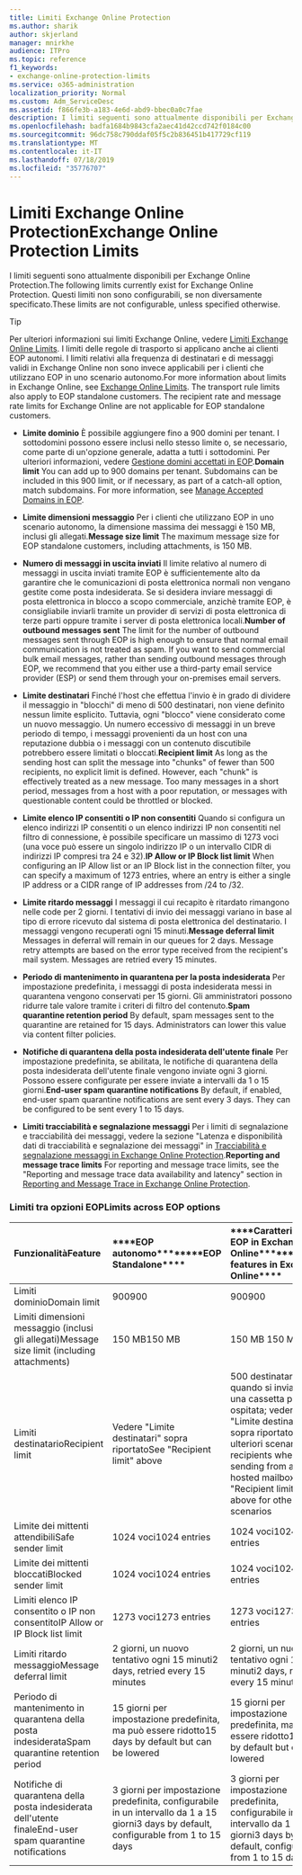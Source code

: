 ```yaml
---
title: Limiti Exchange Online Protection
ms.author: sharik
author: skjerland
manager: mnirkhe
audience: ITPro
ms.topic: reference
f1_keywords:
- exchange-online-protection-limits
ms.service: o365-administration
localization_priority: Normal
ms.custom: Adm_ServiceDesc
ms.assetid: f866fe3b-a183-4e6d-abd9-bbec0a0c7fae
description: I limiti seguenti sono attualmente disponibili per Exchange Online Protection. Questi limiti non sono configurabili, se non diversamente specificato.
ms.openlocfilehash: badfa1684b9843cfa2aec41d42ccd742f0184c00
ms.sourcegitcommit: 96dc758c790ddaf05f5c2b836451b417729cf119
ms.translationtype: MT
ms.contentlocale: it-IT
ms.lasthandoff: 07/18/2019
ms.locfileid: "35776707"
---
```

# <a name="exchange-online-protection-limits"></a><span data-ttu-id="00432-104">Limiti Exchange Online Protection</span><span class="sxs-lookup"><span data-stu-id="00432-104">Exchange Online Protection Limits</span></span>

<span data-ttu-id="00432-105">I limiti seguenti sono attualmente disponibili per Exchange Online Protection.</span><span class="sxs-lookup"><span data-stu-id="00432-105">The following limits currently exist for Exchange Online Protection.</span></span> <span data-ttu-id="00432-106">Questi limiti non sono configurabili, se non diversamente specificato.</span><span class="sxs-lookup"><span data-stu-id="00432-106">These limits are not configurable, unless specified otherwise.</span></span> 
  
> [!TIP]
> <span data-ttu-id="00432-p103">Per ulteriori informazioni sui limiti Exchange Online, vedere [Limiti Exchange Online Limits](../exchange-online-service-description/exchange-online-limits.md). I limiti delle regole di trasporto si applicano anche ai clienti EOP autonomi. I limiti relativi alla frequenza di destinatari e di messaggi validi in Exchange Online non sono invece applicabili per i clienti che utilizzano EOP in uno scenario autonomo.</span><span class="sxs-lookup"><span data-stu-id="00432-p103">For more information about limits in Exchange Online, see [Exchange Online Limits](../exchange-online-service-description/exchange-online-limits.md). The transport rule limits also apply to EOP standalone customers. The recipient rate and message rate limits for Exchange Online are not applicable for EOP standalone customers.</span></span> 
  
- <span data-ttu-id="00432-p104">**Limite dominio** È possibile aggiungere fino a 900 domini per tenant. I sottodomini possono essere inclusi nello stesso limite o, se necessario, come parte di un'opzione generale, adatta a tutti i sottodomini. Per ulteriori informazioni, vedere [Gestione domini accettati in EOP](https://go.microsoft.com/fwlink/p/?LinkId=282239).</span><span class="sxs-lookup"><span data-stu-id="00432-p104">**Domain limit** You can add up to 900 domains per tenant. Subdomains can be included in this 900 limit, or if necessary, as part of a catch-all option, match subdomains. For more information, see [Manage Accepted Domains in EOP](https://go.microsoft.com/fwlink/p/?LinkId=282239).</span></span>
    
- <span data-ttu-id="00432-113">**Limite dimensioni messaggio** Per i clienti che utilizzano EOP in uno scenario autonomo, la dimensione massima dei messaggi è 150 MB, inclusi gli allegati.</span><span class="sxs-lookup"><span data-stu-id="00432-113">**Message size limit** The maximum message size for EOP standalone customers, including attachments, is 150 MB.</span></span> 
    
- <span data-ttu-id="00432-p105">**Numero di messaggi in uscita inviati** Il limite relativo al numero di messaggi in uscita inviati tramite EOP è sufficientemente alto da garantire che le comunicazioni di posta elettronica normali non vengano gestite come posta indesiderata. Se si desidera inviare messaggi di posta elettronica in blocco a scopo commerciale, anzichè tramite EOP, è consigliabile inviarli tramite un provider di servizi di posta elettronica di terze parti oppure tramite i server di posta elettronica locali.</span><span class="sxs-lookup"><span data-stu-id="00432-p105">**Number of outbound messages sent** The limit for the number of outbound messages sent through EOP is high enough to ensure that normal email communication is not treated as spam. If you want to send commercial bulk email messages, rather than sending outbound messages through EOP, we recommend that you either use a third-party email service provider (ESP) or send them through your on-premises email servers.</span></span> 
    
- <span data-ttu-id="00432-p106">**Limite destinatari** Finché l'host che effettua l'invio è in grado di dividere il messaggio in "blocchi" di meno di 500 destinatari, non viene definito nessun limite esplicito. Tuttavia, ogni "blocco" viene considerato come un nuovo messaggio. Un numero eccessivo di messaggi in un breve periodo di tempo, i messaggi provenienti da un host con una reputazione dubbia o i messaggi con un contenuto discutibile potrebbero essere limitati o bloccati.</span><span class="sxs-lookup"><span data-stu-id="00432-p106">**Recipient limit** As long as the sending host can split the message into "chunks" of fewer than 500 recipients, no explicit limit is defined. However, each "chunk" is effectively treated as a new message. Too many messages in a short period, messages from a host with a poor reputation, or messages with questionable content could be throttled or blocked.</span></span> 
    
- <span data-ttu-id="00432-119">**Limite elenco IP consentiti o IP non consentiti** Quando si configura un elenco indirizzi IP consentiti o un elenco indirizzi IP non consentiti nel filtro di connessione, è possibile specificare un massimo di 1273 voci (una voce può essere un singolo indirizzo IP o un intervallo CIDR di indirizzi IP compresi tra 24 e 32).</span><span class="sxs-lookup"><span data-stu-id="00432-119">**IP Allow or IP Block list limit** When configuring an IP Allow list or an IP Block list in the connection filter, you can specify a maximum of 1273 entries, where an entry is either a single IP address or a CIDR range of IP addresses from /24 to /32.</span></span> 
    
- <span data-ttu-id="00432-p107">**Limite ritardo messaggi** I messaggi il cui recapito è ritardato rimangono nelle code per 2 giorni. I tentativi di invio dei messaggi variano in base al tipo di errore ricevuto dal sistema di posta elettronica del destinatario. I messaggi vengono recuperati ogni 15 minuti.</span><span class="sxs-lookup"><span data-stu-id="00432-p107">**Message deferral limit** Messages in deferral will remain in our queues for 2 days. Message retry attempts are based on the error type received from the recipient's mail system. Messages are retried every 15 minutes.</span></span> 
    
- <span data-ttu-id="00432-p108">**Periodo di mantenimento in quarantena per la posta indesiderata** Per impostazione predefinita, i messaggi di posta indesiderata messi in quarantena vengono conservati per 15 giorni. Gli amministratori possono ridurre tale valore tramite i criteri di filtro del contenuto.</span><span class="sxs-lookup"><span data-stu-id="00432-p108">**Spam quarantine retention period** By default, spam messages sent to the quarantine are retained for 15 days. Administrators can lower this value via content filter policies.</span></span> 
    
- <span data-ttu-id="00432-p109">**Notifiche di quarantena della posta indesiderata dell'utente finale** Per impostazione predefinita, se abilitata, le notifiche di quarantena della posta indesiderata dell'utente finale vengono inviate ogni 3 giorni. Possono essere configurate per essere inviate a intervalli da 1 o 15 giorni.</span><span class="sxs-lookup"><span data-stu-id="00432-p109">**End-user spam quarantine notifications** By default, if enabled, end-user spam quarantine notifications are sent every 3 days. They can be configured to be sent every 1 to 15 days.</span></span> 
    
- <span data-ttu-id="00432-127">**Limiti tracciabilità e segnalazione messaggi** Per i limiti di segnalazione e tracciabilità dei messaggi, vedere la sezione "Latenza e disponibilità dati di tracciabilità e segnalazione dei messaggi" in [Tracciabilità e segnalazione messaggi in Exchange Online Protection](https://go.microsoft.com/fwlink/?LinkId=394248).</span><span class="sxs-lookup"><span data-stu-id="00432-127">**Reporting and message trace limits** For reporting and message trace limits, see the "Reporting and message trace data availability and latency" section in [Reporting and Message Trace in Exchange Online Protection](https://go.microsoft.com/fwlink/?LinkId=394248).</span></span>
    
### <a name="limits-across-eop-options"></a><span data-ttu-id="00432-128">Limiti tra opzioni EOP</span><span class="sxs-lookup"><span data-stu-id="00432-128">Limits across EOP options</span></span>

|<span data-ttu-id="00432-129">**Funzionalità**</span><span class="sxs-lookup"><span data-stu-id="00432-129">**Feature**</span></span>|<span data-ttu-id="00432-130">\*\*\*\*EOP autonomo\*\*\*\*</span><span class="sxs-lookup"><span data-stu-id="00432-130">\*\*\*\*EOP Standalone\*\*\*\*</span></span>|<span data-ttu-id="00432-131">\*\*\*\*Caratteristiche EOP in Exchange Online\*\*\*\*</span><span class="sxs-lookup"><span data-stu-id="00432-131">\*\*\*\*EOP features in Exchange Online\*\*\*\*</span></span>|<span data-ttu-id="00432-132">\*\*\*\*Exchange Enterprise CAL con servizi\*\*\*\*</span><span class="sxs-lookup"><span data-stu-id="00432-132">\*\*\*\*Exchange Enterprise CAL with Services\*\*\*\*</span></span>|
|:-----|:-----|:-----|:-----|
|<span data-ttu-id="00432-133">Limiti dominio</span><span class="sxs-lookup"><span data-stu-id="00432-133">Domain limit</span></span>  <br/> |<span data-ttu-id="00432-134">900</span><span class="sxs-lookup"><span data-stu-id="00432-134">900</span></span>  <br/> |<span data-ttu-id="00432-135">900</span><span class="sxs-lookup"><span data-stu-id="00432-135">900</span></span>  <br/> |<span data-ttu-id="00432-136">900</span><span class="sxs-lookup"><span data-stu-id="00432-136">900</span></span>  <br/> |
|<span data-ttu-id="00432-137">Limiti dimensioni messaggio (inclusi gli allegati)</span><span class="sxs-lookup"><span data-stu-id="00432-137">Message size limit (including attachments)</span></span>  <br/> |<span data-ttu-id="00432-138">150 MB</span><span class="sxs-lookup"><span data-stu-id="00432-138">150 MB</span></span>  <br/> |<span data-ttu-id="00432-139">150 MB </span><span class="sxs-lookup"><span data-stu-id="00432-139">150 MB</span></span>  <br/> |<span data-ttu-id="00432-140">150 MB</span><span class="sxs-lookup"><span data-stu-id="00432-140">150 MB</span></span>  <br/> |
|<span data-ttu-id="00432-141">Limiti destinatario</span><span class="sxs-lookup"><span data-stu-id="00432-141">Recipient limit</span></span>  <br/> |<span data-ttu-id="00432-142">Vedere "Limite destinatari" sopra riportato</span><span class="sxs-lookup"><span data-stu-id="00432-142">See "Recipient limit" above</span></span>  <br/> |<span data-ttu-id="00432-143">500 destinatari quando si invia da una cassetta postale ospitata; vedere "Limite destinatari" sopra riportato per ulteriori scenari</span><span class="sxs-lookup"><span data-stu-id="00432-143">500 recipients when sending from a hosted mailbox; see "Recipient limit" above for other scenarios</span></span>  <br/> |<span data-ttu-id="00432-144">Vedere "Limite destinatari" sopra riportato</span><span class="sxs-lookup"><span data-stu-id="00432-144">See "Recipient limit" above</span></span>  <br/> |
|<span data-ttu-id="00432-145">Limite dei mittenti attendibili</span><span class="sxs-lookup"><span data-stu-id="00432-145">Safe sender limit</span></span>  <br/> |<span data-ttu-id="00432-146">1024 voci</span><span class="sxs-lookup"><span data-stu-id="00432-146">1024 entries</span></span>  <br/> |<span data-ttu-id="00432-147">1024 voci</span><span class="sxs-lookup"><span data-stu-id="00432-147">1024 entries</span></span>  <br/> ||
|<span data-ttu-id="00432-148">Limite dei mittenti bloccati</span><span class="sxs-lookup"><span data-stu-id="00432-148">Blocked sender limit</span></span>  <br/> |<span data-ttu-id="00432-149">1024 voci</span><span class="sxs-lookup"><span data-stu-id="00432-149">1024 entries</span></span>  <br/> |<span data-ttu-id="00432-150">1024 voci</span><span class="sxs-lookup"><span data-stu-id="00432-150">1024 entries</span></span>  <br/> ||
|<span data-ttu-id="00432-151">Limiti elenco IP consentito o IP non consentito</span><span class="sxs-lookup"><span data-stu-id="00432-151">IP Allow or IP Block list limit</span></span>  <br/> |<span data-ttu-id="00432-152">1273 voci</span><span class="sxs-lookup"><span data-stu-id="00432-152">1273 entries</span></span>  <br/> |<span data-ttu-id="00432-153">1273 voci</span><span class="sxs-lookup"><span data-stu-id="00432-153">1273 entries</span></span>  <br/> |<span data-ttu-id="00432-154">1273 voci</span><span class="sxs-lookup"><span data-stu-id="00432-154">1273 entries</span></span>  <br/> |
|<span data-ttu-id="00432-155">Limiti ritardo messaggio</span><span class="sxs-lookup"><span data-stu-id="00432-155">Message deferral limit</span></span>  <br/> |<span data-ttu-id="00432-156">2 giorni, un nuovo tentativo ogni 15 minuti</span><span class="sxs-lookup"><span data-stu-id="00432-156">2 days, retried every 15 minutes</span></span>  <br/> |<span data-ttu-id="00432-157">2 giorni, un nuovo tentativo ogni 15 minuti</span><span class="sxs-lookup"><span data-stu-id="00432-157">2 days, retried every 15 minutes</span></span>  <br/> |<span data-ttu-id="00432-158">2 giorni, un nuovo tentativo ogni 15 minuti</span><span class="sxs-lookup"><span data-stu-id="00432-158">2 days, retried every 15 minutes</span></span>  <br/> |
|<span data-ttu-id="00432-159">Periodo di mantenimento in quarantena della posta indesiderata</span><span class="sxs-lookup"><span data-stu-id="00432-159">Spam quarantine retention period</span></span>  <br/> |<span data-ttu-id="00432-160">15 giorni per impostazione predefinita, ma può essere ridotto</span><span class="sxs-lookup"><span data-stu-id="00432-160">15 days by default but can be lowered</span></span>  <br/> |<span data-ttu-id="00432-161">15 giorni per impostazione predefinita, ma può essere ridotto</span><span class="sxs-lookup"><span data-stu-id="00432-161">15 days by default but can be lowered</span></span>  <br/> |<span data-ttu-id="00432-162">15 giorni per impostazione predefinita, ma può essere ridotto</span><span class="sxs-lookup"><span data-stu-id="00432-162">15 days by default but can be lowered</span></span>  <br/> |
|<span data-ttu-id="00432-163">Notifiche di quarantena della posta indesiderata dell'utente finale</span><span class="sxs-lookup"><span data-stu-id="00432-163">End-user spam quarantine notifications</span></span>  <br/> |<span data-ttu-id="00432-164">3 giorni per impostazione predefinita, configurabile in un intervallo da 1 a 15 giorni</span><span class="sxs-lookup"><span data-stu-id="00432-164">3 days by default, configurable from 1 to 15 days</span></span>  <br/> |<span data-ttu-id="00432-165">3 giorni per impostazione predefinita, configurabile in un intervallo da 1 a 15 giorni</span><span class="sxs-lookup"><span data-stu-id="00432-165">3 days by default, configurable from 1 to 15 days</span></span>  <br/> |<span data-ttu-id="00432-166">3 giorni per impostazione predefinita, configurabile in un intervallo da 1 a 15 giorni</span><span class="sxs-lookup"><span data-stu-id="00432-166">3 days by default, configurable from 1 to 15 days</span></span>  <br/> |
   

